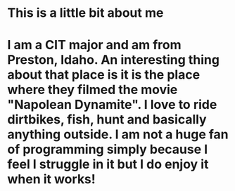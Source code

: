 # This is a little bit about me

# I am a CIT major and am from Preston, Idaho. An interesting thing about that place is it is the place where they filmed the movie "Napolean Dynamite". I love to ride dirtbikes, fish, hunt and basically anything outside. I am not a huge fan of programming simply because I feel I struggle in it but I do enjoy it when it works!
